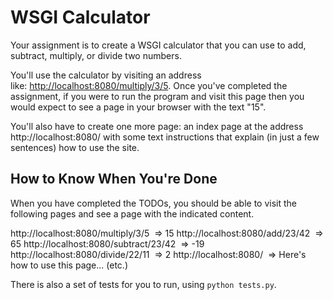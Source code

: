 # WSGI Calculator

Your assignment is to create a WSGI calculator that you can use to add, subtract, multiply, or divide two numbers.

You'll use the calculator by visiting an address like: [http://localhost:8080/multiply/3/5](http://localhost:8080/multiply/3/5). Once you've completed the assignment, if you were to run the program and visit this page then you would expect to see a page in your browser with the text "15".

You'll also have to create one more page: an index page at the address http://localhost:8080/ with some text instructions that explain (in just a few sentences) how to use the site.

## How to Know When You're Done

When you have completed the TODOs, you should be able to visit the following pages and see a page with the indicated content.

http://localhost:8080/multiply/3/5  => 15
http://localhost:8080/add/23/42  => 65
http://localhost:8080/subtract/23/42  => -19
http://localhost:8080/divide/22/11  => 2
http://localhost:8080/  => Here's how to use this page... (etc.)

There is also a set of tests for you to run, using `python tests.py`.

